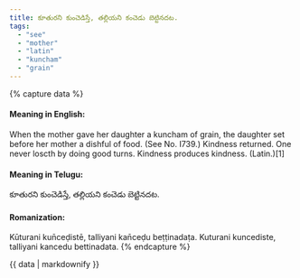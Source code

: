 ```yaml
---
title: కూతురని కుంచెడిస్తే, తల్లియని కంచెడు బెట్టినదట.
tags:
  - "see"
  - "mother"
  - "latin"
  - "kuncham"
  - "grain"
---
```


{% capture data %}
#### Meaning in English:
When the mother gave her daughter a kuncham of grain, the daughter set before her mother a dishful of food.
(See No. I739.)
Kindness returned.
One never loscth by doing good turns.
Kindness produces kindness. (Latin.)[1]

#### Meaning in Telugu:
కూతురని కుంచెడిస్తే, తల్లియని కంచెడు బెట్టినదట.

#### Romanization:
Kūturani kun̄ceḍistē, talliyani kan̄ceḍu beṭṭinadaṭa.
Kuturani kuncediste, talliyani kancedu bettinadata.
{% endcapture %}

{{ data | markdownify }}

